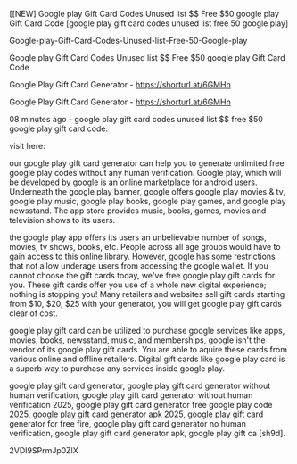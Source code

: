 [[NEW] Google play Gift Card Codes Unused list $$ Free $50 google play Gift Card Code [google play gift card codes unused list free 50 google play]

Google-play-Gift-Card-Codes-Unused-list-Free-50-Google-play

Google play Gift Card Codes Unused list $$ Free $50 google play Gift Card Code

Google Play Gift Card Generator - https://shorturl.at/6GMHn

Google Play Gift Card Generator - https://shorturl.at/6GMHn

08 minutes ago - google play gift card codes unused list $$ free $50 google play gift card code:

visit here:

our google play gift card generator can help you to generate unlimited free google play codes without any human verification. Google play, which will be developed by google is an online marketplace for android users. Underneath the google play banner, google offers google play movies & tv, google play music, google play books, google play games, and google play newsstand. The app store provides music, books, games, movies and television shows to its users.

the google play app offers its users an unbelievable number of songs, movies, tv shows, books, etc. People across all age groups would have to gain access to this online library. However, google has some restrictions that not allow underage users from accessing the google wallet. If you cannot choose the gift cards today, we've free google play gift cards for you. These gift cards offer you use of a whole new digital experience; nothing is stopping you! Many retailers and websites sell gift cards starting from $10, $20, $25 with your generator, you will get google play gift cards clear of cost.

google play gift card can be utilized to purchase google services like apps, movies, books, newsstand, music, and memberships, google isn't the vendor of its google play gift cards. You are able to aquire these cards from various online and offline retailers. Digital gift cards like google play card is a superb way to purchase any services inside google play.

google play gift card generator, google play gift card generator without human verification, google play gift card generator without human verification 2025, google play gift card generator free google play code 2025, google play gift card generator apk 2025, google play gift card generator for free fire, google play gift card generator no human verification, google play gift card generator apk, google play gift ca [sh9d].

2VDI9SPrmJp0ZlX

